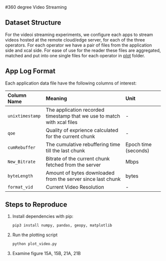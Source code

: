 #360 degree Video Streaming

## Dataset Structure

For the videoi streaming experiments, we configure each apps to stream videos hosted at the remote cloud/edge server, for each of the three operators. For each operator
we have a pair of files from the application side and xcal side. For ease of use for the reader these files are aggregated, matched and put into one single files for each operator in
[plot](./plot) folder.

## App Log Format

Each application data file have the following
columns of interest:

| Column Name | Meaning | Unit |
| :--- | :--- | :--- |
| `unixtimestamp` | The application recorded timestamp that we use to match with xcal files | - | 
| `qoe` | Quality of exprience calculated for the current chunk | - |
| `cumRebuffer` | The cumulative rebuffering time till the last chunk | Epoch time (seconds) |
| `New_Bitrate` | Bitrate of the current chunk fetched from the server | Mbps |
| `byteLength` | Amount of bytes downloaded from the server since last chunk | bytes |
| `format_vid` | Current Video Resolution | - |

## Steps to Reproduce

1. Install dependencies with pip:
    ```bash
    pip3 install numpy, pandas, geopy, matplotlib

2. Run the plotting script

    ```bash
    python plot_video.py
    ```
3. Examine figure 15A, 15B, 21A, 21B 
    
